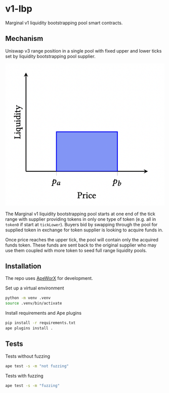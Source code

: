 # v1-lbp

Marginal v1 liquidity bootstrapping pool smart contracts.

## Mechanism

Uniswap v3 range position in a single pool with fixed upper and lower ticks set by liquidity bootstrapping pool supplier.

![range position](./assets/range-position.png)

The Marginal v1 liquidity bootstrapping pool starts at one end of the tick range with supplier providing tokens
in only one type of token (e.g. all in `token0` if start at `tickLower`). Buyers bid by swapping through the pool
for supplied token in exchange for token supplier is looking to acquire funds in.

Once price reaches the upper tick, the pool will contain only the acquired funds token. These funds are sent
back to the original supplier who may use them coupled with more token to seed full range liquidity pools.

## Installation

The repo uses [ApeWorX](https://github.com/apeworx/ape) for development.

Set up a virtual environment

```sh
python -m venv .venv
source .venv/bin/activate
```

Install requirements and Ape plugins

```sh
pip install -r requirements.txt
ape plugins install .
```

## Tests

Tests without fuzzing

```sh
ape test -s -m "not fuzzing"
```

Tests with fuzzing

```sh
ape test -s -m "fuzzing"
```

